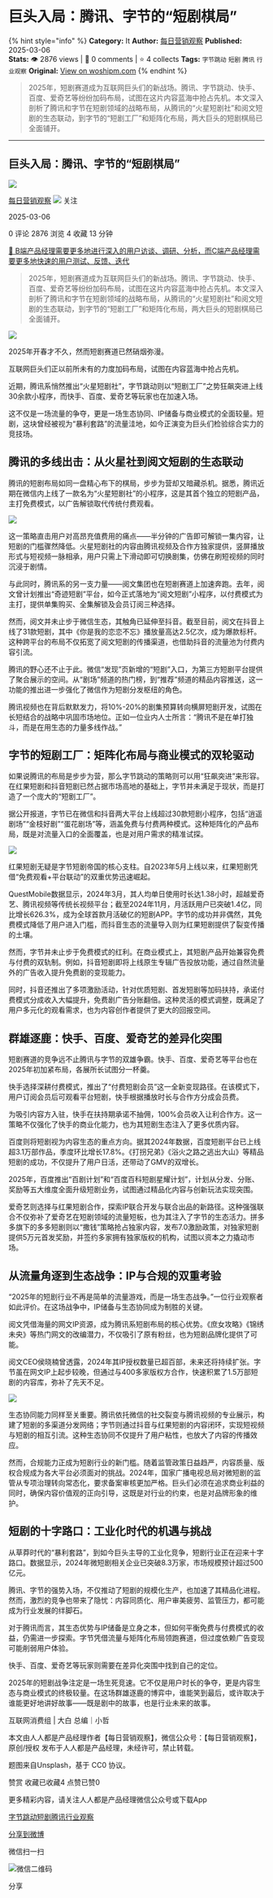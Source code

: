 # 巨头入局：腾讯、字节的“短剧棋局”
{% hint style="info" %}
**Category:** It
**Author:** [每日营销观察](https://www.woshipm.com/u/694762)
**Published:** 2025-03-06  
**Stats:** 👁️ 2876 views | 💬 0 comments | ⭐ 4 collects
**Tags:** `字节跳动` `短剧` `腾讯` `行业观察`
**Original:** [View on woshipm.com](https://www.woshipm.com/it/6188609.html)
{% endhint %}
> 2025年，短剧赛道成为互联网巨头们的新战场。腾讯、字节跳动、快手、百度、爱奇艺等纷纷加码布局，试图在这片内容蓝海中抢占先机。本文深入剖析了腾讯和字节在短剧领域的战略布局，从腾讯的“火星短剧社”和阅文短剧的生态联动，到字节的“短剧工厂”和矩阵化布局，两大巨头的短剧棋局已全面铺开。

---

## 巨头入局：腾讯、字节的“短剧棋局”

[![](https://static.woshipm.com/view/2022111415360346471.jpg?imageView2/1/w/72/h/72/q/100)](https://www.woshipm.com/u/694762)

[每日营销观察](https://www.woshipm.com/u/694762) ![](https://static.woshipm.com/tag/1101_1@2x.png) 关注

2025-03-06

0 评论 2876 浏览 4 收藏 13 分钟

[🔗 B端产品经理需要更多地进行深入的用户访谈、调研、分析，而C端产品经理需要更多地快速的用户测试、反馈、迭代](https://ke.qidianla.com/courses/bcpm)

> 2025年，短剧赛道成为互联网巨头们的新战场。腾讯、字节跳动、快手、百度、爱奇艺等纷纷加码布局，试图在这片内容蓝海中抢占先机。本文深入剖析了腾讯和字节在短剧领域的战略布局，从腾讯的“火星短剧社”和阅文短剧的生态联动，到字节的“短剧工厂”和矩阵化布局，两大巨头的短剧棋局已全面铺开。

![](https://image.woshipm.com/2023/04/14/76dafe6a-da9e-11ed-9b82-00163e0b5ff3.png)

2025年开春才不久，然而短剧赛道已然硝烟弥漫。

互联网巨头们正以前所未有的力度加码布局，试图在内容蓝海中抢占先机。

近期，腾讯系悄然推出“火星短剧社”，字节跳动则以“短剧工厂”之势狂飙突进上线30余款小程序，而快手、百度、爱奇艺等玩家也在加速入场。

这不仅是一场流量的争夺，更是一场生态协同、IP储备与商业模式的全面较量。短剧，这块曾经被视为“暴利套路”的流量洼地，如今正演变为巨头们检验综合实力的竞技场。

## 腾讯的多线出击：从火星社到阅文短剧的生态联动

腾讯的短剧布局如同一盘精心布下的棋局，步步为营却又暗藏杀机。据悉，腾讯近期在微信内上线了一款名为“火星短剧社”的小程序，这是其首个独立的短剧产品，主打免费模式，以广告解锁取代传统付费观看。

![](https://image.woshipm.com/2025/03/05/e26f2852-f9c5-11ef-8819-00163e09d72f.jpg)

这一策略直击用户对高昂充值费用的痛点——半分钟的广告即可解锁一集内容，让短剧的门槛骤然降低。火星短剧社的内容由腾讯视频及合作方独家提供，竖屏播放形式与短视频一脉相承，用户只需上下滑动即可切换剧集，仿佛在刷短视频的同时沉浸于剧情。

与此同时，腾讯系的另一支力量——阅文集团也在短剧赛道上加速奔跑。去年，阅文曾计划推出“奇迹短剧”平台，如今正式落地为“阅文短剧”小程序，以付费模式为主打，提供单集购买、全集解锁及会员订阅三种选择。

然而，阅文并未止步于微信生态，其触角已延伸至抖音。截至目前，阅文在抖音上线了31款短剧，其中《你是我的恋恋不忘》播放量高达2.5亿次，成为爆款标杆。这种跨平台的布局不仅拓宽了阅文短剧的传播渠道，也借助抖音的流量池为付费内容引流。

腾讯的野心还不止于此。微信“发现”页新增的“短剧”入口，为第三方短剧平台提供了聚合展示的空间。从“剧场”频道的热门榜，到“推荐”频道的精品内容推送，这一功能的推出进一步强化了微信作为短剧分发枢纽的角色。

腾讯视频也在背后默默发力，将10%-20%的剧集预算转向横屏短剧开发，试图在长短结合的战略中巩固市场地位。正如一位业内人士所言：“腾讯不是在单打独斗，而是在用生态的力量多线作战。”

## 字节的短剧工厂：矩阵化布局与商业模式的双轮驱动

如果说腾讯的布局是步步为营，那么字节跳动的策略则可以用“狂飙突进”来形容。在红果短剧和抖音短剧已然占据市场高地的基础上，字节并未满足于现状，而是打造了一个庞大的“短剧工厂”。

据公开报道，字节已在微信和抖音两大平台上线超过30款短剧小程序，包括“逍遥剧场”“金枝好剧”“蛋花剧场”等，涵盖免费与付费两种模式。这种矩阵化的产品布局，既是对流量入口的全面覆盖，也是对用户需求的精准试探。

![](https://image.woshipm.com/2025/03/05/e33e9b5a-f9c5-11ef-8819-00163e09d72f.jpg)

红果短剧无疑是字节短剧帝国的核心支柱。自2023年5月上线以来，红果短剧凭借“免费观看+平台联动”的双重优势迅速崛起。

QuestMobile数据显示，2024年3月，其人均单日使用时长达1.38小时，超越爱奇艺、腾讯视频等传统长视频平台；截至2024年11月，月活跃用户已突破1.4亿，同比增长626.3%，成为全球首款月活破亿的短剧APP。字节的成功并非偶然，其免费模式降低了用户进入门槛，而抖音生态的流量导入则为红果短剧提供了裂变传播的土壤。

然而，字节并未止步于免费模式的红利。在商业模式上，其短剧产品开始兼容免费与付费的双轨制。例如，抖音短剧即将上线原生专辑广告投放功能，通过自然流量外的广告收入提升免费剧的变现能力。

同时，抖音还推出了多项激励活动，针对优质短剧、首发短剧等加码扶持，承诺付费模式分成收入大幅提升，免费剧广告分账翻倍。这种灵活的模式调整，既满足了用户多元化的观看需求，也为内容创作者提供了更大的回报空间。

## 群雄逐鹿：快手、百度、爱奇艺的差异化突围

短剧赛道的竞争远不止腾讯与字节的双雄争霸。快手、百度、爱奇艺等平台也在2025年初加紧布局，各展所长试图分一杯羹。

快手选择深耕付费模式，推出了“付费短剧会员”这一全新变现路径。在该模式下，用户订阅会员后可观看平台短剧，快手根据播放时长与合作方分成会员费。

为吸引内容方入驻，快手在扶持期承诺不抽佣，100%会员收入让利合作方。这一策略不仅强化了快手的商业化能力，也为其短剧生态注入了更多优质内容。

百度则将短剧视为内容生态的重点方向。据其2024年数据，百度短剧平台已上线超3.1万部作品，季度环比增长17.8%。《打拐兄弟》《浴火之路之逃出大山》等精品短剧的成功，不仅提升了用户日活，还带动了GMV的双增长。

2025年，百度推出“百剧计划”和“百度百科短剧星耀计划”，计划从分发、分账、奖励等五大维度全面升级短剧业务，试图通过精品化内容与创新玩法实现突围。

爱奇艺则选择与红果短剧合作，探索IP联合开发与联合出品的新路径。这种强强联合不仅弥补了爱奇艺在短剧领域的流量短板，也为其注入了字节的生态活力。拼多多旗下的多多短剧则以“撒钱”策略抢占独家内容，发布7.0激励政策，对独家短剧提供5万元首发奖励，并签约多家拥有独家版权的机构，试图以资本之力撬动市场。

## 从流量角逐到生态战争：IP与合规的双重考验

“2025年的短剧行业不再是简单的流量游戏，而是一场生态战争。”一位行业观察者如此评价。在这场战争中，IP储备与生态协同成为制胜的关键。

阅文凭借海量的网文IP资源，成为腾讯系短剧布局的核心优势。《庶女攻略》《锦绣未央》等热门网文的改编潜力，不仅吸引了原有粉丝，也为短剧品牌化提供了可能。

阅文CEO侯晓楠曾透露，2024年其IP授权数量已超百部，未来还将持续扩张。字节虽在网文IP上起步较晚，但通过与400多家版权方合作，快速积累了1.5万部短剧的内容库，弥补了先天不足。

![](https://image.woshipm.com/2025/03/05/e3dfc354-f9c5-11ef-8819-00163e09d72f.jpg)

生态协同能力同样至关重要。腾讯依托微信的社交裂变与腾讯视频的专业展示，构建了短剧的多渠道分发网络；字节则通过抖音与红果短剧的内容闭环，实现短视频与短剧的相互引流。这种生态协同不仅提升了用户粘性，也放大了内容的传播效应。

然而，合规能力正成为短剧行业的新门槛。随着监管政策日益趋严，内容质量、版权合规成为各大平台必须面对的挑战。2024年，国家广播电视总局对微短剧的监管从专项治理转向常态化，要求备案审核更加严格。巨头们必须在追求商业利益的同时，确保内容价值观的正向引导，这既是对行业的约束，也是对品牌形象的维护。

## 短剧的十字路口：工业化时代的机遇与挑战

从草莽时代的“暴利套路”，到如今巨头主导的工业化竞争，短剧行业正在迎来十字路口。数据显示，2024年微短剧相关企业已突破8.3万家，市场规模预计超过500亿元。

腾讯、字节的强势入场，不仅推动了短剧的规模化生产，也加速了其精品化进程。然而，激烈的竞争也带来了隐忧：内容同质化、用户审美疲劳、监管压力，都可能成为行业发展的绊脚石。

对于腾讯而言，其生态优势与IP储备是立身之本，但如何平衡免费与付费模式的收益，仍需进一步探索。字节凭借流量与矩阵化布局领跑赛道，但过度依赖广告变现可能削弱用户体验。

快手、百度、爱奇艺等玩家则需要在差异化突围中找到自己的定位。

2025年的短剧战争注定是一场生死竞速。它不仅是用户时长的争夺，更是内容生态与商业模式的终极较量。在这场群雄逐鹿的博弈中，谁能笑到最后，或许取决于谁能更好地讲好故事——既是剧中的故事，也是行业未来的故事。

互联网消费组 | 大白 总编｜小哲

本文由人人都是产品经理作者【每日营销观察】，微信公众号：【每日营销观察】，原创/授权 发布于人人都是产品经理，未经许可，禁止转载。

题图来自Unsplash，基于 CC0 协议。

赞赏 收藏已收藏4 点赞已赞0

更多精彩内容，请关注人人都是产品经理微信公众号或下载App

[字节跳动](https://www.woshipm.com/tag/%e5%ad%97%e8%8a%82%e8%b7%b3%e5%8a%a8)[短剧](https://www.woshipm.com/tag/%e7%9f%ad%e5%89%a7)[腾讯](https://www.woshipm.com/tag/%e8%85%be%e8%ae%af)[行业观察](https://www.woshipm.com/tag/%e8%a1%8c%e4%b8%9a%e8%a7%82%e5%af%9f)

[分享到微博](https://service.weibo.com/share/share.php?appkey=2775287854&title=巨头入局：腾讯、字节的“短剧棋局”&url=https://www.woshipm.com/it/6188609.html&pic=https://image.woshipm.com/2023/04/14/76dafe6a-da9e-11ed-9b82-00163e0b5ff3.png)

微信扫一扫

![微信二维码](https://api.pwmqr.com/qrcode/create/?url=https://www.woshipm.com/it/6188609.html)

分享